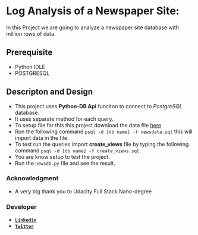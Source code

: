 # Log Analysis of a Newspaper Site:
In this Project we are going to analyze a newspaper site database with million rows  of data.
## Prerequisite
 - Python IDLE
 - POSTGRESQL

## Descripton and Design
  - This project uses **Python-DB Api** funciton to connect to *PostgreSQL* database.
  - It uses separate method for each query.
  - To setup file for this this project download the data file [here](https://d17h27t6h515a5.cloudfront.net/topher/2016/August/57b5f748_newsdata/newsdata.zip)
  - Run the following command `psql -d [db name] -f newsdata.sql` this will import data in the file.
  - To test run the queries import **create_views** file by typing the following command `psql -d [db name] -f create_views.sql`.
  - You are know setup to test the project.
  - Run the `newsdb.py` file and see the result.

### Acknowledgment
- A very big thank you to Udacity Full Stack Nano-degree
### Developer
- **[`Linkedin`](https://linkedin.com/in/yasirrazakhan/)**
- **[`Twitter`](https://twitter.com/yasirrazakhan93)**